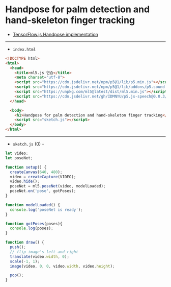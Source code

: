 # Handpose for palm detection and hand-skeleton finger tracking 
- [TensorFlow.js Handpose implementation](https://github.com/tensorflow/tfjs-models/tree/master/hand-pose-detection)

---

- `index.html` 

```html
<!DOCTYPE html>
<html>
  <head>
    <title>ml5.js 연습</title>
    <meta charset="utf-8">
    <script src="https://cdn.jsdelivr.net/npm/p5@1/lib/p5.min.js"></script>
    <script src="https://cdn.jsdelivr.net/npm/p5@1/lib/addons/p5.sound.min.js"></script>
    <script src="https://unpkg.com/ml5@latest/dist/ml5.min.js"></script>
    <script src="https://cdn.jsdelivr.net/gh/IDMNYU/p5.js-speech@0.0.3/lib/p5.speech.js"></script>
  </head>

  <body>
    <h1>Handpose for palm detection and hand-skeleton finger tracking</h1>
    <script src="sketch.js"></script>
  </body>
</html>
```


---

- `sketch.js` (0) - 

```javascript
let video;
let poseNet;

function setup() {
  createCanvas(640, 480);
  video = createCapture(VIDEO);
  video.hide();
  poseNet = ml5.poseNet(video, modelLoaded);
  poseNet.on('pose', gotPoses);
}

function modelLoaded() {
  console.log('poseNet is ready');
}

function gotPoses(poses){
  console.log(poses); 
}

function draw() {
  push();
  // flip image's left and right
  translate(video.width, 0);
  scale(-1, 1);
  image(video, 0, 0, video.width, video.height);

  pop();
}
```
